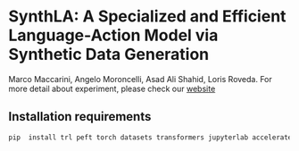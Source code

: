 # SynthLA: A Specialized and Efficient Language-Action Model via Synthetic Data Generation
Marco Maccarini, Angelo Moroncelli, Asad Ali Shahid, Loris Roveda.
For more detail about experiment, please check our [website](https://sites.google.com/view/specializedllmrobotics/home)

## Installation requirements
```bash
pip  install trl peft torch datasets transformers jupyterlab accelerate tiktoken matplotlib bitsandbytes evaluate scikit-learn
```
